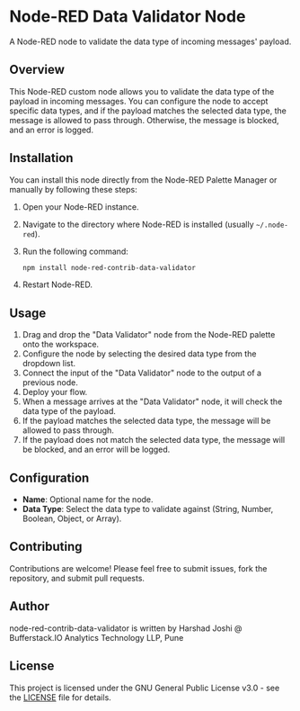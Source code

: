 # Node-RED Data Validator Node

A Node-RED node to validate the data type of incoming messages' payload.

## Overview

This Node-RED custom node allows you to validate the data type of the payload in incoming messages. You can configure the node to accept specific data types, and if the payload matches the selected data type, the message is allowed to pass through. Otherwise, the message is blocked, and an error is logged.

## Installation

You can install this node directly from the Node-RED Palette Manager or manually by following these steps:

1. Open your Node-RED instance.
2. Navigate to the directory where Node-RED is installed (usually `~/.node-red`).
3. Run the following command:

    ```bash
    npm install node-red-contrib-data-validator
    ```

4. Restart Node-RED.

## Usage

1. Drag and drop the "Data Validator" node from the Node-RED palette onto the workspace.
2. Configure the node by selecting the desired data type from the dropdown list.
3. Connect the input of the "Data Validator" node to the output of a previous node.
4. Deploy your flow.
5. When a message arrives at the "Data Validator" node, it will check the data type of the payload.
6. If the payload matches the selected data type, the message will be allowed to pass through.
7. If the payload does not match the selected data type, the message will be blocked, and an error will be logged.

## Configuration

- **Name**: Optional name for the node.
- **Data Type**: Select the data type to validate against (String, Number, Boolean, Object, or Array).

## Contributing

Contributions are welcome! Please feel free to submit issues, fork the repository, and submit pull requests.

## Author 

node-red-contrib-data-validator is written by Harshad Joshi @ Bufferstack.IO Analytics Technology LLP, Pune

## License

This project is licensed under the GNU General Public License v3.0 - see the [LICENSE](LICENSE) file for details.


